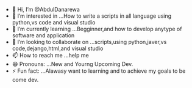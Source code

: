 - 👋 Hi, I’m @AbdulDanarewa
- 👀 I’m interested in ...How to write a scripts in all language using python,vs code and visual studio
- 🌱 I’m currently learning ...Begginner,and how to develop anytype of software and application
- 💞️ I’m looking to collaborate on ...scripts,using python,javer,vs code,dejango,html,and visual studio
- 📫 How to reach me ...help me
- 😄 Pronouns: ...New and Yourng Upcoming Dev.
- ⚡ Fun fact: ...Alawasy want to learning and to achieve my goals to be come dev.

<!---
AbdulDanarewa/AbdulDanarewa is a ✨ special ✨ repository because its `README.md` (this file) appears on your GitHub profile.
You can click the Preview link to take a look at your changes.
--->
